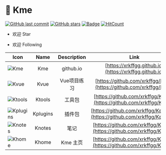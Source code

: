 # 🌈 Kme
[![GitHub last commit](https://img.shields.io/github/last-commit/xrkffgg/xrkffgg.github.io.svg?color=red&style=flat-square)](https://github.com/xrkffgg/xrkffgg.github.io/commits/master)
[![GitHub stars](https://img.shields.io/github/stars/xrkffgg/xrkffgg.github.io.svg?style=flat-square)](https://github.com/xrkffgg/xrkffgg.github.io/stargazers)
[![Badge](https://img.shields.io/badge/link-996.icu-%23FF4D5B.svg?style=flat-square)](https://996.icu/#/zh_CN)
[![HitCount](http://hits.dwyl.io/xrkffgg/xrkffgg.github.io.svg)](http://hits.dwyl.io/xrkffgg/xrkffgg.github.io)

- 欢迎 Star

- 欢迎 Following

| Icon                                                                                      |   Name   | Description |                                    Link                                    | Marks |
| ----------------------------------------------------------------------------------------- | :------: | :---------: | :------------------------------------------------------------------------: | :---: |
| ![Kme](https://img.shields.io/badge/%E2%9D%A4-Kme-orange?style=flat-square)               |   Kme    |  github.io  |           [https://xrkffgg.github.io](https://xrkffgg.github.io)           |       |
| ![Kvue](https://img.shields.io/badge/%E2%9D%A4-Kvue-brightgreen?style=flat-square)        |   Kvue   | Vue项目练习 |     [https://github.com/xrkffgg/Kvue](https://github.com/xrkffgg/Kvue)     |       |
| ![Ktools](https://img.shields.io/badge/%E2%9D%A4-Ktools-blue?style=flat-square)           |  Ktools  |   工具包    |   [https://github.com/xrkffgg/Ktools](https://github.com/xrkffgg/Ktools)   |       |
| ![Kplugins](https://img.shields.io/badge/%E2%9D%A4-Kplugins-blueviolet?style=flat-square) | Kplugins |   插件包    | [https://github.com/xrkffgg/Kplugins](https://github.com/xrkffgg/Kplugins) |       |
| ![Knotes](https://img.shields.io/badge/%E2%9D%A4-Knotes-yellow?style=flat-square)         |  Knotes  |    笔记     |   [https://github.com/xrkffgg/Knotes](https://github.com/xrkffgg/Knotes)   |       |
| ![Khome](https://img.shields.io/badge/%E2%9D%A4-Khome-red?style=flat-square)              |  Khome   |  Kme 主页   |    [https://github.com/xrkffgg/Khome](https://github.com/xrkffgg/Khome)    |       |